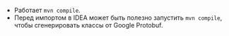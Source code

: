 * Работает `mvn compile`.
* Перед импортом в IDEA может быть полезно запустить `mvn compile`, чтобы сгенерировать классы от Google Protobuf.
